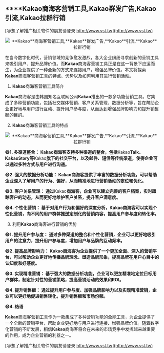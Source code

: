 ## ****Kakao**商海客营销工具,**Kakao**群发广告,**Kakao**引流,**Kakao**拉群行销**

[😍想了解推广相关软件的朋友请登录 http://www.vst.tw](http://www.vst.tw)

 <center><img src="https://vst.tw/MP4/tuiguang/png/4.png" alt="**Kakao**商海客营销工具,**Kakao**群发广告,**Kakao**引流,**Kakao**拉群行销"></center>

在当今数字化时代，营销领域的竞争愈发激烈，各大企业纷纷寻求创新的营销工具来吸引用户、提升品牌价值。而**Kakao**商海客营销工具正是在这一背景下应运而生，为企业提供了一种全新的方式来连接用户，增强品牌价值。本文将探索**Kakao**商海客营销工具的特点、优势以及如何利用其进行营销活动。

1. **Kakao**商海客营销工具简介

**Kakao**商海客是由韩国知名互联网公司**Kakao**推出的一款多功能营销工具。它集成了多种营销功能，包括社交媒体营销、客户关系管理、数据分析等，旨在帮助企业更好地与用户进行互动、提升用户参与度，从而达到增强品牌影响力和提升销售额的目的。

2. **Kakao**商海客营销工具的特点

 <center><img src="https://vst.tw/MP4/tuiguang/png/8.png" alt="**Kakao**商海客营销工具,**Kakao**群发广告,**Kakao**引流,**Kakao**拉群行销"></center>

**😄1. 多渠道整合： **Kakao**商海客支持多种渠道的整合，包括**Kakao**Talk、**Kakao**Story等**Kakao**旗下的社交平台，以及邮件、短信等传统渠道，使得企业可以通过多种方式与用户进行沟通。**

**😄2. 强大的数据分析功能： **Kakao**商海客提供了丰富的数据分析功能，可以帮助企业深入了解用户的行为、偏好，从而精准地进行营销活动的定位和优化。**

**😄3. 客户关系管理： 通过**Kakao**商海客，企业可以建立完善的客户档案，实时跟踪客户的动态，从而更好地维护客户关系，提升客户满意度。**

**😄4. 个性化营销： 基于对用户行为和偏好的深度分析，**Kakao**商海客可以实现个性化营销，向不同的用户群体推送定制化的营销内容，提高用户参与度和转化率。**

3. 利用**Kakao**商海客进行营销的优势

**😄1. 提升用户参与度： 通过多种渠道的整合和个性化营销，企业可以更好地吸引用户的注意力，提升用户参与度，增加用户与品牌的互动频率。**

**😄2. 提高品牌影响力： **Kakao**商海客为企业提供了一个更加全面、深入的营销平台，可以帮助企业更好地传播品牌理念、塑造品牌形象，提高品牌在用户心目中的认知度和好感度。**

**😄3. 实现精准营销： 基于强大的数据分析功能，企业可以更加精准地定位目标用户群体，制定针对性的营销策略，提高营销活动的效果和ROI。**

**😄4. 提升销售额： 通过提升用户参与度、加强品牌影响力以及实现精准营销，企业可以更好地促进销售转化，提升销售额和市场份额。**

**😄4. 结语**

**Kakao**商海客营销工具作为一款集成了多种营销功能的全能工具，为企业提供了一个全新的营销平台，帮助企业更好地与用户进行连接、增强品牌价值。随着数字化营销的不断发展，相信**Kakao**商海客将会在未来的市场竞争中发挥越来越重要的作用，成为企业营销的利器之一。

[😍想了解推广相关软件的朋友请登录 http://www.vst.tw](http://www.vst.tw)



